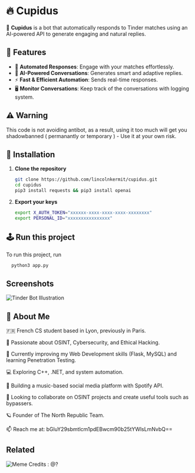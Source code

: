 # 🔥 Cupidus

🚀 **Cupidus** is a bot that automatically responds to Tinder matches using an AI-powered API to generate engaging and natural replies.


## 📌 Features

- 🤖 **Automated Responses**: Engage with your matches effortlessly.  
- 💬 **AI-Powered Conversations**: Generates smart and adaptive replies.  
- ⚡ **Fast & Efficient Automation**: Sends real-time responses.
- 🖥️ **Monitor Conversations**: Keep track of the conversations with logging system.    

## ⚠️ Warning

This code is not avoiding antibot, as a result, using it too much will get you shadowbanned ( permanantly or temporary ) - Use it at your own risk.

## 🚀 Installation

1. **Clone the repository**  
   ```bash
   git clone https://github.com/lincolnkermit/cupidus.git
   cd cupidus
   pip3 install requests && pip3 install openai
   ```

1. **Export your keys**  
   ```bash
   export X_AUTH_TOKEN="xxxxxx-xxxx-xxxx-xxxx-xxxxxxxx"
   export PERSONAL_ID="xxxxxxxxxxxxxxxx"
   ```


## 🕹️ Run this project

To run this project, run

```bash
  python3 app.py
```


## Screenshots

![Tinder Bot Illustration](https://github.com/user-attachments/assets/6418edb1-43ca-4465-b593-71831e930a65)


## 🚀 About Me

🇫🇷 French CS student based in Lyon, previously in Paris.

👀 Passionate about OSINT, Cybersecurity, and Ethical Hacking.

🌱 Currently improving my Web Development skills (Flask, MySQL) and learning Penetration Testing.

💻 Exploring C++, .NET, and system automation.

🎵 Building a music-based social media platform with Spotify API.

💞️ Looking to collaborate on OSINT projects and create useful tools such as bypassers.

🪐 Founder of The North Republic Team.

📫 Reach me at: bGluY29sbmtlcm1pdEBwcm90b25tYWlsLmNvbQ==

## Related


![Meme](https://preview.redd.it/cfyjaf7zjyqc1.jpeg?auto=webp&s=8d157f5b609261ae53ae8ade787795a85fb33f6d)
Credits : @?
